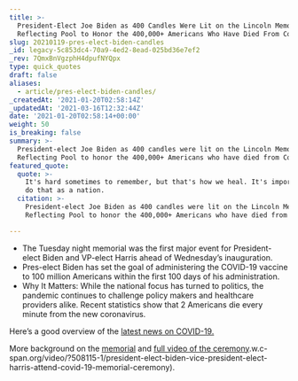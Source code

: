 ```yaml
---
title: >-
  President-Elect Joe Biden as 400 Candles Were Lit on the Lincoln Memorial
  Reflecting Pool to Honor the 400,000+ Americans Who Have Died From Covid-19.
slug: 20210119-pres-elect-biden-candles
_id: legacy-5c853dc4-70a9-4ed2-8ead-025bd36e7ef2
_rev: 7QmxBnVgzphH4dpufNYQpx
type: quick_quotes
draft: false
aliases:
  - article/pres-elect-biden-candles/
_createdAt: '2021-01-20T02:58:14Z'
_updatedAt: '2021-03-16T12:32:44Z'
date: '2021-01-20T02:58:14+00:00'
weight: 50
is_breaking: false
summary: >-
  President-elect Joe Biden as 400 candles were lit on the Lincoln Memorial
  Reflecting Pool to honor the 400,000+ Americans who have died from Covid-19.
featured_quote:
  quote: >-
    It's hard sometimes to remember, but that's how we heal. It's important to
    do that as a nation.
  citation: >-
    President-elect Joe Biden as 400 candles were lit on the Lincoln Memorial
    Reflecting Pool to honor the 400,000+ Americans who have died from Covid-19.

---
```

* The Tuesday night memorial was the first major event for President-elect Biden and VP-elect Harris ahead of Wednesday’s inauguration.
* Pres-elect Biden has set the goal of administering the COVID-19 vaccine to 100 million Americans within the first 100 days of his administration.
* Why It Matters: While the national focus has turned to politics, the pandemic continues to challenge policy makers and healthcare providers alike. Recent statistics show that 2 Americans die every minute from the new coronavirus.

Here’s a good overview of the [latest news on COVID-19.](https://www.axios.com/coronavirus-deaths-2029a1c8-1e2f-42f0-bf49-b6c0c5dd1ff8.html)

More background on the [memorial](https://www.cnn.com/2021/01/19/politics/biden-covid-victims-memorial/index.html) and [full video of the ceremony](https://www.c-span.org/video/?508115-1/president-elect-biden-vice-president-elect-harris-attend-covid-19-memorial-ceremony).w.c-span.org/video/?508115-1/president-elect-biden-vice-president-elect-harris-attend-covid-19-memorial-ceremony).